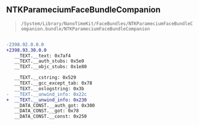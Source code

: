 ## NTKParameciumFaceBundleCompanion

> `/System/Library/NanoTimeKit/FaceBundles/NTKParameciumFaceBundleCompanion.bundle/NTKParameciumFaceBundleCompanion`

```diff

-2398.92.0.0.0
+2398.93.30.0.0
   __TEXT.__text: 0x7af4
   __TEXT.__auth_stubs: 0x5e0
   __TEXT.__objc_stubs: 0x1e80

   __TEXT.__cstring: 0x529
   __TEXT.__gcc_except_tab: 0x78
   __TEXT.__oslogstring: 0x3b
-  __TEXT.__unwind_info: 0x22c
+  __TEXT.__unwind_info: 0x230
   __DATA_CONST.__auth_got: 0x300
   __DATA_CONST.__got: 0x78
   __DATA_CONST.__const: 0x250

```
